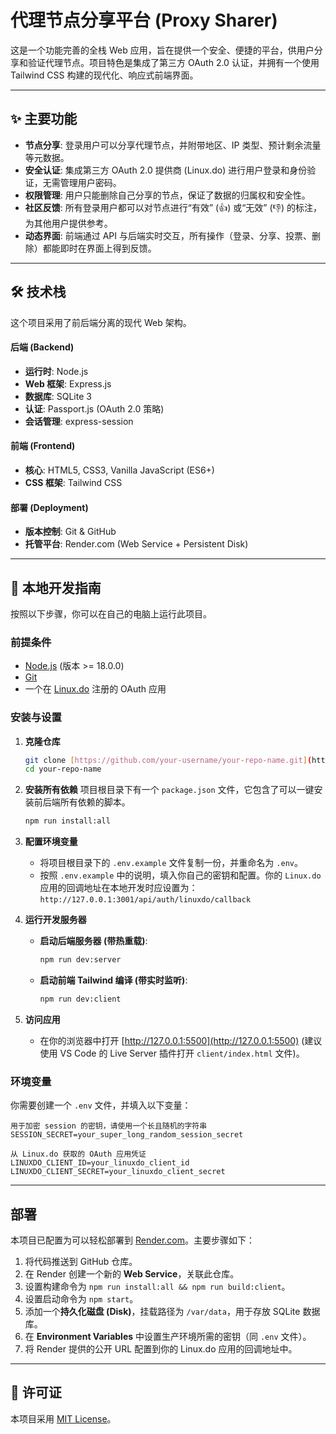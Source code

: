 # 代理节点分享平台 (Proxy Sharer)

这是一个功能完善的全栈 Web 应用，旨在提供一个安全、便捷的平台，供用户分享和验证代理节点。项目特色是集成了第三方 OAuth 2.0 认证，并拥有一个使用 Tailwind CSS 构建的现代化、响应式前端界面。


---

## ✨ 主要功能

- **节点分享**: 登录用户可以分享代理节点，并附带地区、IP 类型、预计剩余流量等元数据。
- **安全认证**: 集成第三方 OAuth 2.0 提供商 (Linux.do) 进行用户登录和身份验证，无需管理用户密码。
- **权限管理**: 用户只能删除自己分享的节点，保证了数据的归属权和安全性。
- **社区反馈**: 所有登录用户都可以对节点进行“有效” (👍) 或“无效” (👎) 的标注，为其他用户提供参考。
- **动态界面**: 前端通过 API 与后端实时交互，所有操作（登录、分享、投票、删除）都能即时在界面上得到反馈。

---

## 🛠️ 技术栈

这个项目采用了前后端分离的现代 Web 架构。

#### **后端 (Backend)**
- **运行时**: Node.js
- **Web 框架**: Express.js
- **数据库**: SQLite 3
- **认证**: Passport.js (OAuth 2.0 策略)
- **会话管理**: express-session

#### **前端 (Frontend)**
- **核心**: HTML5, CSS3, Vanilla JavaScript (ES6+)
- **CSS 框架**: Tailwind CSS

#### **部署 (Deployment)**
- **版本控制**: Git & GitHub
- **托管平台**: Render.com (Web Service + Persistent Disk)

---

## 🚀 本地开发指南

按照以下步骤，你可以在自己的电脑上运行此项目。

### **前提条件**
- [Node.js](https://nodejs.org/) (版本 >= 18.0.0)
- [Git](https://git-scm.com/)
- 一个在 [Linux.do](https://linux.do/) 注册的 OAuth 应用

### **安装与设置**

1.  **克隆仓库**
    ```bash
    git clone [https://github.com/your-username/your-repo-name.git](https://github.com/your-username/your-repo-name.git)
    cd your-repo-name
    ```

2.  **安装所有依赖**
    项目根目录下有一个 `package.json` 文件，它包含了可以一键安装前后端所有依赖的脚本。
    ```bash
    npm run install:all
    ```

3.  **配置环境变量**
    - 将项目根目录下的 `.env.example` 文件复制一份，并重命名为 `.env`。
    - 按照 `.env.example` 中的说明，填入你自己的密钥和配置。你的 `Linux.do` 应用的回调地址在本地开发时应设置为：
      `http://127.0.0.1:3001/api/auth/linuxdo/callback`

4.  **运行开发服务器**
    - **启动后端服务器 (带热重载)**:
      ```bash
      npm run dev:server
      ```
    - **启动前端 Tailwind 编译 (带实时监听)**:
      ```bash
      npm run dev:client
      ```

5.  **访问应用**
    - 在你的浏览器中打开 [http://127.0.0.1:5500](http://127.0.0.1:5500) (建议使用 VS Code 的 Live Server 插件打开 `client/index.html` 文件)。

### **环境变量**
你需要创建一个 `.env` 文件，并填入以下变量：

```
用于加密 session 的密钥，请使用一个长且随机的字符串
SESSION_SECRET=your_super_long_random_session_secret

从 Linux.do 获取的 OAuth 应用凭证
LINUXDO_CLIENT_ID=your_linuxdo_client_id
LINUXDO_CLIENT_SECRET=your_linuxdo_client_secret
```
---

## 部署

本项目已配置为可以轻松部署到 [Render.com](https://render.com/)。主要步骤如下：
1.  将代码推送到 GitHub 仓库。
2.  在 Render 创建一个新的 **Web Service**，关联此仓库。
3.  设置构建命令为 `npm run install:all && npm run build:client`。
4.  设置启动命令为 `npm start`。
5.  添加一个**持久化磁盘 (Disk)**，挂载路径为 `/var/data`，用于存放 SQLite 数据库。
6.  在 **Environment Variables** 中设置生产环境所需的密钥（同 `.env` 文件）。
7.  将 Render 提供的公开 URL 配置到你的 Linux.do 应用的回调地址中。

---

## 📜 许可证

本项目采用 [MIT License](LICENSE)。
